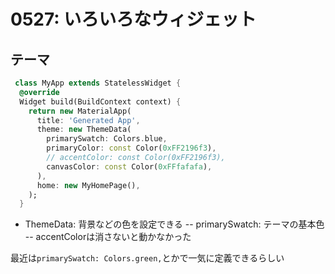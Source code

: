 # 0527: いろいろなウィジェット

## テーマ

``` dart
 class MyApp extends StatelessWidget {
  @override
  Widget build(BuildContext context) {
    return new MaterialApp(
      title: 'Generated App',
      theme: new ThemeData(
        primarySwatch: Colors.blue,
        primaryColor: const Color(0xFF2196f3),
        // accentColor: const Color(0xFF2196f3),
        canvasColor: const Color(0xFFfafafa),
      ),
      home: new MyHomePage(),
    );
  }
```

- ThemeData: 背景などの色を設定できる
-- primarySwatch: テーマの基本色
-- accentColorは消さないと動かなかった

最近は`primarySwatch: Colors.green,`とかで一気に定義できるらしい
